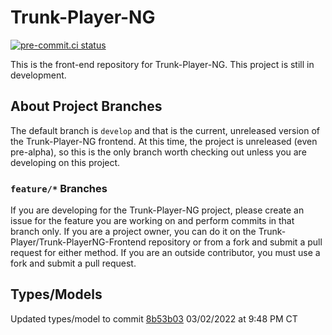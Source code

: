 # Trunk-Player-NG

[![pre-commit.ci status](https://results.pre-commit.ci/badge/github/Trunk-Player/Trunk-PlayerNG-Frontend/develop.svg)](https://results.pre-commit.ci/latest/github/Trunk-Player/Trunk-PlayerNG-Frontend/develop)

This is the front-end repository for Trunk-Player-NG. This project is still in development.

## About Project Branches

The default branch is `develop` and that is the current, unreleased version of the Trunk-Player-NG frontend. At this time, the project is unreleased (even pre-alpha), so this is the only branch worth checking out unless you are developing on this project.

### `feature/*` Branches

If you are developing for the Trunk-Player-NG project, please create an issue for the feature you are working on and perform commits in that branch only. If you are a project owner, you can do it on the Trunk-Player/Trunk-PlayerNG-Frontend repository or from a fork and submit a pull request for either method. If you are an outside contributor, you must use a fork and submit a pull request.

## Types/Models

Updated types/model to commit [8b53b03](https://github.com/MaxwellDPS/Trunk-PlayerNG/commit/df084b0f14c091fd2f44fc135ffa7c2c88f13603) 03/02/2022 at 9:48 PM CT
